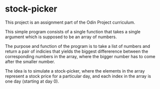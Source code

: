 # stock-picker

This project is an assignment part of the Odin Project curriculum.

This simple program consists of a single function that takes a single argument which is supposed to be an array of numbers.

The purpose and function of the program is to take a list of numbers and return a pair of indicies that yields the biggest differerence between the corresponding numbers in the array, where the bigger number has to come after the smaller number.

The idea is to simulate a stock-picker, where the elements in the array represent a stock price for a particular day, and each index in the array is one day (starting at day 0).

